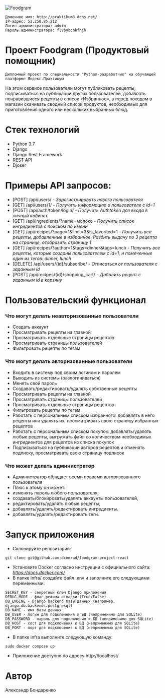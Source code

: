 ![Foodgram](https://github.com/dcomrad/foodgram-project-react/actions/workflows/foodgram_workflow.yml/badge.svg)

```
Доменное имя: http://praktikum3.ddns.net/
IP-адрес: 51.250.85.212
Логин администратора: admin
Пароль администратора: flvbybcnhfnjh
```

# Проект Foodgram (Продуктовый помощник)
```Дипломный проект по специальности "Python-разработчик" на обучающей платформе Яндекс.Практикум```

На этом сервисе пользователи могут публиковать рецепты, подписываться на публикации других пользователей, добавлять понравившиеся рецепты в список «Избранное», а перед походом в магазин скачивать сводный список продуктов, необходимых для приготовления одного или нескольких выбранных блюд.

# Стек технологий
- Python 3.7
- Django
- Django Rest Framework
- REST API
- Djoser

# Примеры API запросов:
- [POST] /api/users/ - _Зарегистрировать нового пользователя_
- [GET] /api/users/1/ - _Получить информацию о пользователе с id=1_
- [POST] /api/auth/token/login/ - _Получить Authtoken для входа в личный кабинет_
- [GET] /api/ingredients/?name=молоко - _Получить список ингредиентов с поиском по имени_
- [GET] /api/recipes/?page=1&limit=3&is_favorited=1 - _Получить все рецепты, добавленные в избранное. Разбить выдачу по 3 рецепта на странице, отобразить страницу 1_
- [GET] /api/recipes/?author=1&tags=dinner&tags=lunch - _Получить все рецепты, которые созданы пользователем с id=1, и помеченные один из тегов: dinner, lunch_
- [DELETE] /api/users/{id}/subscribe/ - _Отписаться от пользователя с заданным id_
- [POST] /api/recipes/{id}/shopping_cart/ - _Добавить рецепт с заданным id в корзину_


# Пользовательский функционал

### Что могут делать неавторизованные пользователи
- Создать аккаунт
- Просматривать рецепты на главной
- Просматривать отдельные страницы рецептов
- Просматривать страницы пользователей
- Фильтровать рецепты по тегам

### Что могут делать авторизованные пользователи
- Входить в систему под своим логином и паролем
- Выходить из системы (разлогиниваться)
- Менять свой пароль
- Создавать/редактировать/удалять собственные рецепты
- Просматривать рецепты на главной
- Просматривать страницы пользователей
- Просматривать отдельные страницы рецептов
- Фильтровать рецепты по тегам
- Работать с персональным списком избранного: добавлять в него рецепты или удалять их, просматривать свою страницу избранных рецептов
- Работать с персональным списком покупок: добавлять/удалять любые рецепты, выгружать файл со количеством необходимых ингридиентов для рецептов из списка покупок
- Подписываться на публикации авторов рецептов и отменять подписку, просматривать свою страницу подписок

### Что может делать администратор
- Администратор обладает всеми правами авторизованного пользователя
- Плюс к этому он может:
- изменять пароль любого пользователя,
- создавать/блокировать/удалять аккаунты пользователей,
- редактировать/удалять любые рецепты,
- добавлять/удалять/редактировать ингредиенты.
- добавлять/удалять/редактировать теги.

# Запуск приложения
- Склонируйте репозитарий:
```
git clone git@github.com:dcomrad/foodgram-project-react
```
- Установите Docker согласно инструкции с официального сайта: _https://docs.docker.com/_
- В папке infra/ создайте файл .env и заполните его следующими переменными:
```
SECRET_KEY - секретный ключ Django приложения
DEBUG_MODE - флаг режима отладки (True/False)
DB_ENGINE - Django backend базы данных (например, django.db.backends.postgresql)
DB_NAME - имя базы данных
DB_USER - логин для подключения к БД (неприменимо для SQLite)
DB_PASSWORD - пароль для подключения к БД (неприменимо для SQLite)
DB_HOST - хост для подключения к БД (неприменимо для SQLite)
DB_PORT - порт для подключения к БД (неприменимо для SQLite)
```
- В папке infra выполните следующую команду:
```
sudo docker compose up
```
- Приложение доступно по адресу http://localhost/ 
 
# Автор
Александр Бондаренко